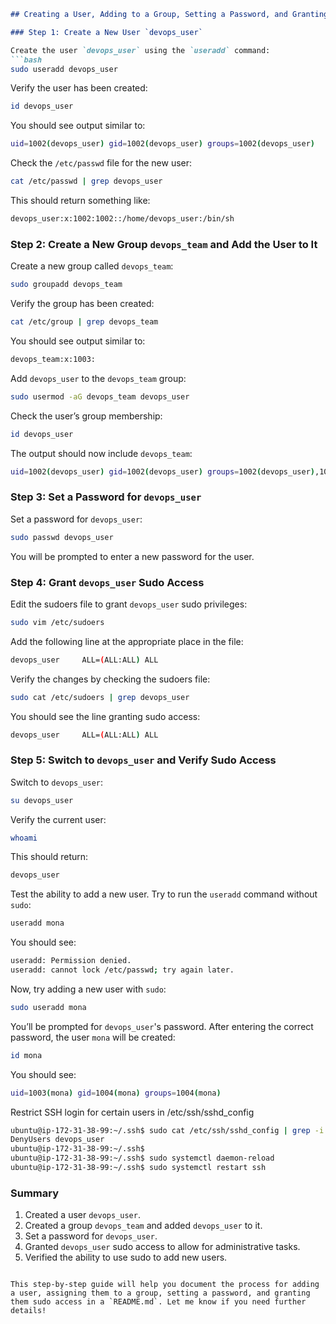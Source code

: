 

```markdown
## Creating a User, Adding to a Group, Setting a Password, and Granting Sudo Access

### Step 1: Create a New User `devops_user`

Create the user `devops_user` using the `useradd` command:
```bash
sudo useradd devops_user
```

Verify the user has been created:
```bash
id devops_user
```

You should see output similar to:
```bash
uid=1002(devops_user) gid=1002(devops_user) groups=1002(devops_user)
```

Check the `/etc/passwd` file for the new user:
```bash
cat /etc/passwd | grep devops_user
```

This should return something like:
```bash
devops_user:x:1002:1002::/home/devops_user:/bin/sh
```

### Step 2: Create a New Group `devops_team` and Add the User to It

Create a new group called `devops_team`:
```bash
sudo groupadd devops_team
```

Verify the group has been created:
```bash
cat /etc/group | grep devops_team
```

You should see output similar to:
```bash
devops_team:x:1003:
```

Add `devops_user` to the `devops_team` group:
```bash
sudo usermod -aG devops_team devops_user
```

Check the user’s group membership:
```bash
id devops_user
```

The output should now include `devops_team`:
```bash
uid=1002(devops_user) gid=1002(devops_user) groups=1002(devops_user),1003(devops_team)
```

### Step 3: Set a Password for `devops_user`

Set a password for `devops_user`:
```bash
sudo passwd devops_user
```

You will be prompted to enter a new password for the user.

### Step 4: Grant `devops_user` Sudo Access

Edit the sudoers file to grant `devops_user` sudo privileges:
```bash
sudo vim /etc/sudoers
```

Add the following line at the appropriate place in the file:
```bash
devops_user     ALL=(ALL:ALL) ALL
```

Verify the changes by checking the sudoers file:
```bash
sudo cat /etc/sudoers | grep devops_user
```

You should see the line granting sudo access:
```bash
devops_user     ALL=(ALL:ALL) ALL
```

### Step 5: Switch to `devops_user` and Verify Sudo Access

Switch to `devops_user`:
```bash
su devops_user
```

Verify the current user:
```bash
whoami
```

This should return:
```bash
devops_user
```

Test the ability to add a new user. Try to run the `useradd` command without `sudo`:
```bash
useradd mona
```

You should see:
```bash
useradd: Permission denied.
useradd: cannot lock /etc/passwd; try again later.
```

Now, try adding a new user with `sudo`:
```bash
sudo useradd mona
```

You’ll be prompted for `devops_user`'s password. After entering the correct password, the user `mona` will be created:
```bash
id mona
```

You should see:
```bash
uid=1003(mona) gid=1004(mona) groups=1004(mona)
```

Restrict SSH login for certain users in /etc/ssh/sshd_config
```bash
ubuntu@ip-172-31-38-99:~/.ssh$ sudo cat /etc/ssh/sshd_config | grep -i  deny
DenyUsers devops_user
ubuntu@ip-172-31-38-99:~/.ssh$
ubuntu@ip-172-31-38-99:~/.ssh$ sudo systemctl daemon-reload
ubuntu@ip-172-31-38-99:~/.ssh$ sudo systemctl restart ssh
```
### Summary

1. Created a user `devops_user`.
2. Created a group `devops_team` and added `devops_user` to it.
3. Set a password for `devops_user`.
4. Granted `devops_user` sudo access to allow for administrative tasks.
5. Verified the ability to use sudo to add new users.
```

This step-by-step guide will help you document the process for adding a user, assigning them to a group, setting a password, and granting them sudo access in a `README.md`. Let me know if you need further details!
